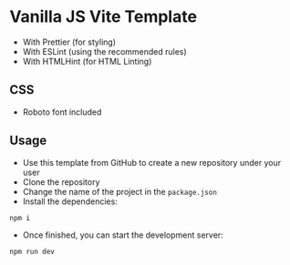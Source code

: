 # Vanilla JS Vite Template

- With Prettier (for styling)
- With ESLint (using the recommended rules)
- With HTMLHint (for HTML Linting)

## CSS

- Roboto font included

## Usage

- Use this template from GitHub to create a new repository under your user
- Clone the repository
- Change the name of the project in the `package.json`
- Install the dependencies:

```bash
npm i
```

- Once finished, you can start the development server:

```
npm run dev
```
